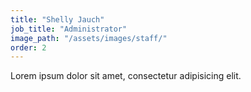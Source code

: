 ```yaml
---
title: "Shelly Jauch"
job_title: "Administrator"
image_path: "/assets/images/staff/"
order: 2
---
```


Lorem ipsum dolor sit amet, consectetur adipisicing elit.
